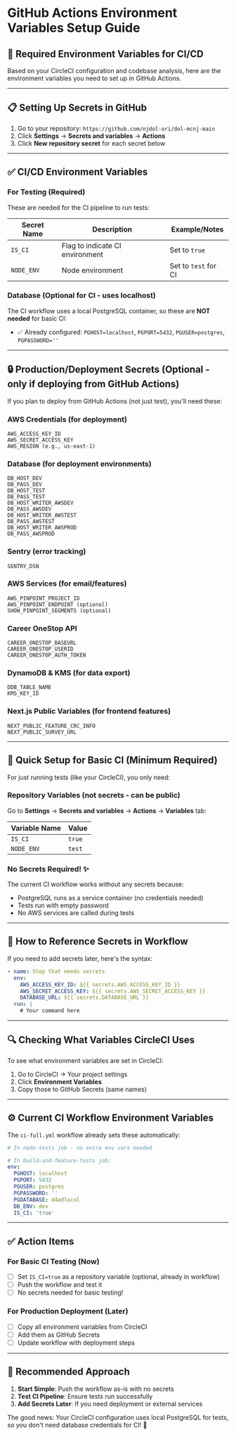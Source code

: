 # GitHub Actions Environment Variables Setup Guide

## 🔐 Required Environment Variables for CI/CD

Based on your CircleCI configuration and codebase analysis, here are the environment variables you need to set up in GitHub Actions.

---

## 📋 Setting Up Secrets in GitHub

1. Go to your repository: `https://github.com/njdol-ori/dol-mcnj-main`
2. Click **Settings** → **Secrets and variables** → **Actions**
3. Click **New repository secret** for each secret below

---

## ✅ CI/CD Environment Variables

### **For Testing (Required)**

These are needed for the CI pipeline to run tests:

| Secret Name | Description | Example/Notes |
|------------|-------------|---------------|
| `IS_CI` | Flag to indicate CI environment | Set to `true` |
| `NODE_ENV` | Node environment | Set to `test` for CI |

### **Database (Optional for CI - uses localhost)**

The CI workflow uses a local PostgreSQL container, so these are **NOT needed** for basic CI:
- ✅ Already configured: `PGHOST=localhost`, `PGPORT=5432`, `PGUSER=postgres`, `PGPASSWORD=''`

---

## 🔒 Production/Deployment Secrets (Optional - only if deploying from GitHub Actions)

If you plan to deploy from GitHub Actions (not just test), you'll need these:

### **AWS Credentials** (for deployment)
```
AWS_ACCESS_KEY_ID
AWS_SECRET_ACCESS_KEY
AWS_REGION (e.g., us-east-1)
```

### **Database** (for deployment environments)
```
DB_HOST_DEV
DB_PASS_DEV
DB_HOST_TEST
DB_PASS_TEST
DB_HOST_WRITER_AWSDEV
DB_PASS_AWSDEV
DB_HOST_WRITER_AWSTEST
DB_PASS_AWSTEST
DB_HOST_WRITER_AWSPROD
DB_PASS_AWSPROD
```

### **Sentry** (error tracking)
```
SENTRY_DSN
```

### **AWS Services** (for email/features)
```
AWS_PINPOINT_PROJECT_ID
AWS_PINPOINT_ENDPOINT (optional)
SHOW_PINPOINT_SEGMENTS (optional)
```

### **Career OneStop API**
```
CAREER_ONESTOP_BASEURL
CAREER_ONESTOP_USERID
CAREER_ONESTOP_AUTH_TOKEN
```

### **DynamoDB & KMS** (for data export)
```
DDB_TABLE_NAME
KMS_KEY_ID
```

### **Next.js Public Variables** (for frontend features)
```
NEXT_PUBLIC_FEATURE_CRC_INFO
NEXT_PUBLIC_SURVEY_URL
```

---

## 🚀 Quick Setup for Basic CI (Minimum Required)

For just running tests (like your CircleCI), you only need:

### **Repository Variables** (not secrets - can be public)
Go to **Settings** → **Secrets and variables** → **Actions** → **Variables** tab:

| Variable Name | Value |
|---------------|-------|
| `IS_CI` | `true` |
| `NODE_ENV` | `test` |

### **No Secrets Required!** ✨
The current CI workflow works without any secrets because:
- PostgreSQL runs as a service container (no credentials needed)
- Tests run with empty password
- No AWS services are called during tests

---

## 📝 How to Reference Secrets in Workflow

If you need to add secrets later, here's the syntax:

```yaml
- name: Step that needs secrets
  env:
    AWS_ACCESS_KEY_ID: ${{ secrets.AWS_ACCESS_KEY_ID }}
    AWS_SECRET_ACCESS_KEY: ${{ secrets.AWS_SECRET_ACCESS_KEY }}
    DATABASE_URL: ${{ secrets.DATABASE_URL }}
  run: |
    # Your command here
```

---

## 🔍 Checking What Variables CircleCI Uses

To see what environment variables are set in CircleCI:
1. Go to CircleCI → Your project settings
2. Click **Environment Variables**
3. Copy those to GitHub Secrets (same names)

---

## ⚙️ Current CI Workflow Environment Variables

The `ci-full.yml` workflow already sets these automatically:

```yaml
# In node-tests job - no extra env vars needed

# In build-and-feature-tests job:
env:
  PGHOST: localhost
  PGPORT: 5432
  PGUSER: postgres
  PGPASSWORD: ''
  PGDATABASE: d4adlocal
  DB_ENV: dev
  IS_CI: 'true'
```

---

## ✅ Action Items

### **For Basic CI Testing (Now)**
- [ ] Set `IS_CI=true` as a repository variable (optional, already in workflow)
- [ ] Push the workflow and test it
- [ ] No secrets needed for basic testing!

### **For Production Deployment (Later)**
- [ ] Copy all environment variables from CircleCI
- [ ] Add them as GitHub Secrets
- [ ] Update workflow with deployment steps

---

## 🎯 Recommended Approach

1. **Start Simple**: Push the workflow as-is with no secrets
2. **Test CI Pipeline**: Ensure tests run successfully
3. **Add Secrets Later**: If you need deployment or external services

The good news: Your CircleCI configuration uses local PostgreSQL for tests, so you don't need database credentials for CI! 🎉
